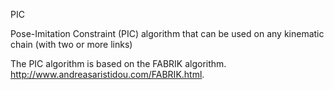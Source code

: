 PIC

Pose-Imitation Constraint (PIC) algorithm that can be used on any 
kinematic chain (with two or more links) 

The PIC algorithm is based on the FABRIK algorithm. http://www.andreasaristidou.com/FABRIK.html.
